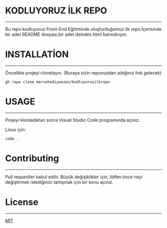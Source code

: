 # KODLUYORUZ İLK REPO

--------------------------------------------------

Bu repo kodluyoruz Front-End Eğitiminde oluşturduğumuz ilk repo.İçerisinde bir adet README dosyası,bir adet deindex.html barındırıyor.


# INSTALLATİON

---

Öncelikle projeyi clonelayın. (Buraya sizin reponuzdan aldığınız link gelecek)
```
gh repo clone mervehediyeozen/kodluyoruzilkrepo
```


# USAGE

---

Projeyi klonladıktan sonra Visual Studio Code programında açınız.

Linux için:

```cd kodluyoruzilkrepo
code .
```


# Contributing

---

Pull requestler kabul edilir. Büyük değişiklikler için, lütfen önce neyi değiştirmek istediğinizi tartışmak için bir konu açınız.

# License

---

[MIT](https://choosealicense.com/licenses/mit/)
